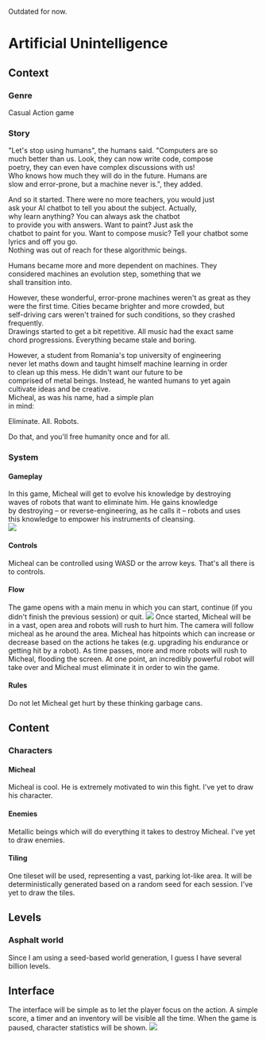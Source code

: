 Outdated for now.
# Artificial Unintelligence
## Context
### Genre
Casual Action game

### Story
"Let's stop using humans", the humans said. "Computers are so  
much better than us. Look, they can now write code, compose   
poetry, they can even have complex discussions with us!  
Who knows how much they will do in the future. Humans are  
slow and error-prone, but a machine never is.", they added.

And so it started. There were no more teachers, you would just  
ask your AI chatbot to tell you about the subject. Actually,  
why learn anything? You can always ask the chatbot  
to provide you with answers. Want to paint? Just ask the  
chatbot to paint for you. Want to compose music? Tell your chatbot some lyrics and off you go.  
Nothing was out of reach for these algorithmic beings.

Humans became more and more dependent on machines. They  
considered machines an evolution step, something that we   
shall transition into.

However, these wonderful, error-prone machines weren't as great as they  
were the first time. Cities became brighter and more crowded, but  
self-driving cars weren't trained for such conditions, so they crashed frequently.  
Drawings started to get a bit repetitive. All music had the exact same  
chord progressions. Everything became stale and boring.

However, a student from Romania's top university of engineering  
never let maths down and taught himself machine learning in order  
to clean up this mess. He didn't want our future to be  
comprised of metal beings. Instead, he wanted humans to yet again   
cultivate ideas and be creative.  
Micheal, as was his name, had a simple plan  
in mind:

Eliminate. All. Robots.

Do that, and you'll free humanity once and for all.

### System
#### Gameplay
In this game, Micheal will get to evolve his knowledge by destroying  
waves of robots that want to eliminate him. He gains knowledge  
by destroying – or reverse-engineering, as he calls it – robots and uses  
this knowledge to empower his instruments of cleansing.  
![](https://i.imgur.com/GvbYsHD.png)

#### Controls
Micheal can be controlled using WASD or the arrow keys. That's all there is to controls.
#### Flow
The game opens with a main menu in which you can start, continue (if you didn't finish the previous session) or quit.
![](https://i.imgur.com/T01kEmB.png)
Once started, Micheal will be in a vast, open area and robots will rush to hurt him. The camera will follow micheal as he around the area. Micheal has hitpoints which can increase or decrease based on the actions he takes (e.g. upgrading his endurance or getting hit by a robot). As time passes, more and more robots will rush to Micheal, flooding the screen. At one point, an incredibly powerful robot will take over and Micheal must eliminate it in order to win the game.

#### Rules
Do not let Micheal get hurt by these thinking garbage cans.

## Content
### Characters
#### Micheal
Micheal is cool. He is extremely motivated to win this fight. I've yet to draw his character.

#### Enemies
Metallic beings which will do everything it takes to destroy Micheal. I've yet to draw enemies.

#### Tiling
One tileset will be used, representing a vast, parking lot-like area. It will be deterministically generated based on a random seed for each session. I've yet to draw the tiles.

## Levels
### Asphalt world
Since I am using a seed-based world generation, I guess I have several billion levels.

## Interface
The interface will be simple as to let the player focus on the action. A simple score, a timer and an inventory will be visible all the time. When the game is paused, character statistics will be shown.
![](https://i.imgur.com/dsp1U3p.png)
